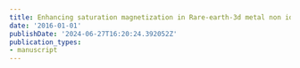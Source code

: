 ```yaml
---
title: Enhancing saturation magnetization in Rare-earth-3d metal non ideal interface
date: '2016-01-01'
publishDate: '2024-06-27T16:20:24.392052Z'
publication_types:
- manuscript
---
```

